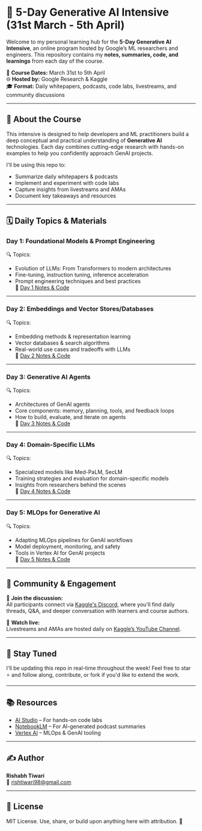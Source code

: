 # 🧠 5-Day Generative AI Intensive (31st March - 5th April)

Welcome to my personal learning hub for the **5-Day Generative AI Intensive**, an online program hosted by Google’s ML researchers and engineers. This repository contains my **notes, summaries, code, and learnings** from each day of the course.

📅 **Course Dates:** March 31st to 5th April  
🌐 **Hosted by:** Google Research & Kaggle  
🎓 **Format:** Daily whitepapers, podcasts, code labs, livestreams, and community discussions

---

## 📌 About the Course

This intensive is designed to help developers and ML practitioners build a deep conceptual and practical understanding of **Generative AI** technologies. Each day combines cutting-edge research with hands-on examples to help you confidently approach GenAI projects.

I'll be using this repo to:
- Summarize daily whitepapers & podcasts  
- Implement and experiment with code labs  
- Capture insights from livestreams and AMAs  
- Document key takeaways and resources  

---

## 🗓️ Daily Topics & Materials

### **Day 1: Foundational Models & Prompt Engineering**
🔍 Topics:
- Evolution of LLMs: From Transformers to modern architectures  
- Fine-tuning, instruction tuning, inference acceleration  
- Prompt engineering techniques and best practices  
📁 [Day 1 Notes & Code](./day1)

---

### **Day 2: Embeddings and Vector Stores/Databases**
🔍 Topics:
- Embedding methods & representation learning  
- Vector databases & search algorithms  
- Real-world use cases and tradeoffs with LLMs  
📁 [Day 2 Notes & Code](./day2)

---

### **Day 3: Generative AI Agents**
🔍 Topics:
- Architectures of GenAI agents  
- Core components: memory, planning, tools, and feedback loops  
- How to build, evaluate, and iterate on agents  
📁 [Day 3 Notes & Code](./day3)

---

### **Day 4: Domain-Specific LLMs**
🔍 Topics:
- Specialized models like Med-PaLM, SecLM  
- Training strategies and evaluation for domain-specific models  
- Insights from researchers behind the scenes  
📁 [Day 4 Notes & Code](./day4)

---

### **Day 5: MLOps for Generative AI**
🔍 Topics:
- Adapting MLOps pipelines for GenAI workflows  
- Model deployment, monitoring, and safety  
- Tools in Vertex AI for GenAI projects  
📁 [Day 5 Notes & Code](./day5)

---

## 📣 Community & Engagement

💬 **Join the discussion:**  
All participants connect via [Kaggle's Discord](https://discord.gg/kaggle), where you'll find daily threads, Q&A, and deeper conversation with learners and course authors.

🎥 **Watch live:**  
Livestreams and AMAs are hosted daily on [Kaggle’s YouTube Channel](https://www.youtube.com/kaggle).

---

## 🚀 Stay Tuned

I'll be updating this repo in real-time throughout the week! Feel free to star ⭐ and follow along, contribute, or fork if you'd like to extend the work.

---

## 📚 Resources

- [AI Studio](https://makersuite.google.com/app) – For hands-on code labs  
- [NotebookLM](https://notebooklm.google) – For AI-generated podcast summaries  
- [Vertex AI](https://cloud.google.com/vertex-ai) – MLOps & GenAI tooling

---

## ✍️ Author

**Rishabh Tiwari**  
📧 rishtiwari98@gmail.com

---

## 🪪 License

MIT License. Use, share, or build upon anything here with attribution. 🤝
